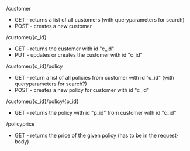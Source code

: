 /customer
 - GET  - returns a list of all customers (with queryparameters for search)
 - POST - creates a new customer

/customer/{c_id}
 - GET  - returns the customer with id "c_id"
 - PUT  - updates or creates the customer with id "c_id"

/customer/{c_id}/policy
 - GET  - return a list of all policies from customer with id "c_id" (with queryparameters for search?)
 - POST - creates a new policy for customer with id "c_id"

/customer/{c_id}/policy/{p_id}
 - GET  - returns the policy with id "p_id" from customer with id "c_id"

/policyprice
 - GET  - returns the price of the given policy (has to be in the request-body)
